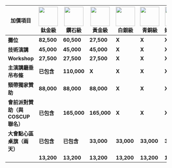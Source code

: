 <script setup lang="ts">
import AddonAdsPart from './addon-ads.md'
</script>

| 加價項目                           | ![](/@/assets/images/sponsorships/levels/titanium.webp) 鈦金級 | ![](/@/assets/images/sponsorships/levels/diamond.webp) 鑽石級 | ![](/@/assets/images/sponsorships/levels/gold.webp) 黃金級 | ![](/@/assets/images/sponsorships/levels/sliver.webp) 白銀級 | ![](/@/assets/images/sponsorships/levels/bronze.webp) 青銅級 | ![](/@/assets/images/sponsorships/levels/friend.webp) 好朋友級 |
| ---------------------------------- | -------------------------------------------------------------- | ------------------------------------------------------------- | ---------------------------------------------------------- | ------------------------------------------------------------ | ------------------------------------------------------------ | -------------------------------------------------------------- |
| **攤位**                           | **82,500**                                                     | **60,500**                                                    | **27,500**                                                 | **X**                                                        | **X**                                                        | **X**                                                          |
| **技術演講**                       | **45,000**                                                     | **45,000**                                                    | **45,000**                                                 | **X**                                                        | **X**                                                        | **X**                                                          |
| **Workshop**                       | **27,500**                                                     | **27,500**                                                    | **27,500**                                                 | **X**                                                        | **X**                                                        | **X**                                                          |
| **主演講廳垂吊布條**               | **已包含**                                                     | **110,000**                                                   | **X**                                                      | **X**                                                        | **X**                                                        | **X**                                                          |
| **頸帶獨家贊助**                   | **88,000**                                                     | **88,000**                                                    | **88,000**                                                 | **X**                                                        | **X**                                                        | **X**                                                          |
| **會前派對贊助（與 COSCUP 聯名）** | **已包含**                                                     | **165,000**                                                   | **165,000**                                                | **X**                                                        | **X**                                                        | **X**                                                          |
| **大會點心區桌旗（兩天）**         | **已包含**                                                     | **已包含**                                                    | **33,000**                                                 | **33,000**                                                   | **33,000**                                                   | **33,000**                                                     |
| <AddonAdsPart />                   | **13,200**                                                     | **13,200**                                                    | **13,200**                                                 | **13,200**                                                   | **13,200**                                                   | **13,200**                                                     |

<style lang="css" scoped>
table {
  tr {
    th {
      text-align: center;
      word-break: keep-all;
      >img {
        margin: 0 auto;
        width: 60px;
        height: 60px;
      }
    }

    td {
      :deep(p) {
        margin: 6px 0;
      }

      :deep(ul) {
        margin: 0;
      }
    }

    th:nth-child(n+2) {
      width: 95px;
    }

  }
}
</style>
